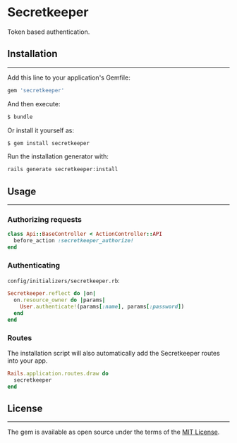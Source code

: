 # Secretkeeper
Token based authentication.

## Installation
-----------------

Add this line to your application's Gemfile:

```ruby
gem 'secretkeeper'
```

And then execute:
```bash
$ bundle
```

Or install it yourself as:
```bash
$ gem install secretkeeper
```

Run the installation generator with:
```bash
rails generate secretkeeper:install
```

## Usage
-----------------

### Authorizing requests

``` ruby
class Api::BaseController < ActionController::API
  before_action :secretkeeper_authorize!
end
```

### Authenticating

`config/initializers/secretkeeper.rb`:

``` ruby
Secretkeeper.reflect do |on|
  on.resource_owner do |params|
    User.authenticate!(params[:name], params[:password])
  end
end
```

### Routes

The installation script will also automatically add the Secretkeeper routes into your app.

``` ruby
Rails.application.routes.draw do
  secretkeeper
end
```

## License
-----------------

The gem is available as open source under the terms of the [MIT License](http://opensource.org/licenses/MIT).
